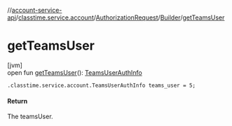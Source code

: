 //[account-service-api](../../../../index.md)/[classtime.service.account](../../index.md)/[AuthorizationRequest](../index.md)/[Builder](index.md)/[getTeamsUser](get-teams-user.md)

# getTeamsUser

[jvm]\
open fun [getTeamsUser](get-teams-user.md)(): [TeamsUserAuthInfo](../../-teams-user-auth-info/index.md)

`.classtime.service.account.TeamsUserAuthInfo teams_user = 5;`

#### Return

The teamsUser.
